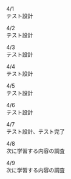 4/1<br>
テスト設計<br>

4/2<br>
テスト設計<br>

4/3<br>
テスト設計<br>

4/4<br>
テスト設計<br>

4/5<br>
テスト設計<br>

4/6<br>
テスト設計<br>

4/7<br>
テスト設計、テスト完了<br>

4/8<br>
次に学習する内容の調査<br>

4/9<br>
次に学習する内容の調査<br>
